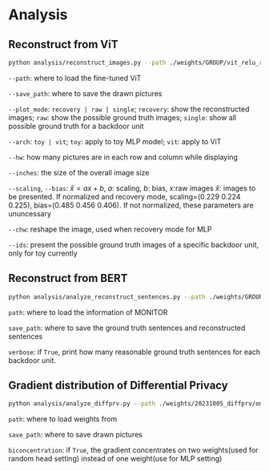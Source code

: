 #  Analysis 

## Reconstruct from ViT
```bash
python analysis/reconstruct_images.py --path ./weights/GROUP/vit_relu_randhead_caltech.pth --plot_mode recovery --arch vit --hw 4 8  --inches 4.35 2.15 --scaling 0.229 0.224 0.225 --bias 0.485 0.456 0.406
```

`--path`: where to load the fine-tuned ViT

`--save_path`: where to save the drawn pictures

`--plot_mode`: `recovery | raw | single`; `recovery`: show the reconstructed images; `raw`: show the possible ground truth images; `single`: show all possible ground truth for a backdoor unit

`--arch`: `toy | vit`; `toy`: apply to toy MLP model; `vit`: apply to ViT

`--hw`: how many pictures are in each row and column while displaying 

`--inches`: the size of the overall image size

`--scaling`, `--bias`: $\hat{x} = a x + b$, $a$: scaling, $b$: bias, $x$:raw images $\hat{x}$: images to be presented. If normalized and recovery mode, scaling=(0.229 0.224 0.225), bias=(0.485 0.456 0.406). If not normalized, these parameters are ununcessary

`--chw`: reshape the image, used when recovery mode for MLP

`--ids`: present the possible ground truth images of a specific backdoor unit, only for toy currently


## Reconstruct from BERT
```bash
python analysis/analyze_reconstruct_sentences.py --path ./weights/GROUP/bert_gelu_randhead_trec50_monitor.pth --save_path ./text --verbose True
```

`path`: where to load the information of MONITOR

`save_path`: where to save the ground truth sentences and reconstructed sentences

`verbose`: if `True`, print how many reasonable ground truth sentences for each backdoor unit.


## Gradient distribution of Differential Privacy
```bash
python analysis/analyze_diffprv.py --path ./weights/20231005_diffprv/onlyprobe_epsilon3_rgs_ex0.pth  --save_path ./pic --biconcentration True
```

`path`: where to load weights from

`save_path`: where to save drawn pictures

`biconcentration`: if `True`, the gradient concentrates on two weights(used for random head setting) instead of one weight(use for MLP setting)

    